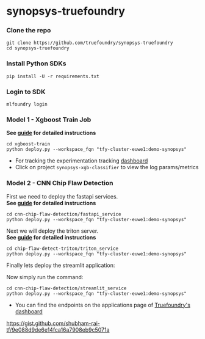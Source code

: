 # synopsys-truefoundry

### Clone the repo

```shell
git clone https://github.com/truefoundry/synopsys-truefoundry
cd synopsys-truefoundry
```

### Install Python SDKs 

```
pip install -U -r requirements.txt
```

### Login to SDK

```shell
mlfoundry login 
```

### Model 1 - Xgboost Train Job

**See [guide](./xgboost-train/README.md) for detailed instructions**

```shell
cd xgboost-train
python deploy.py --workspace_fqn "tfy-cluster-euwe1:demo-synopsys"
```

* For tracking the experimentation tracking [dashboard](https://app.truefoundry.com/mlfoundry)
* Click on project `synopsys-xgb-classifier` to view the log params/metrics

### Model 2 - CNN Chip Flaw Detection

First we need to deploy the fastapi services.  
**See [guide](./cnn-chip-flaw-detection/fastapi_service/README.md) for detailed instructions**

```shell
cd cnn-chip-flaw-detection/fastapi_service
python deploy.py --workspace_fqn "tfy-cluster-euwe1:demo-synopsys"
```

Next we will deploy the triton server.  
**See [guide](./cnn-chip-flaw-detection/triton_service/README.md) for detailed instructions**

```shell
cd chip-flaw-detect-triton/triton_service
python deploy.py --workspace_fqn "tfy-cluster-euwe1:demo-synopsys"
```

Finally lets deploy the streamlit application:

Now simply run the command:

```shell
cd cnn-chip-flaw-detection/streamlit_service
python deploy.py --workspace_fqn "tfy-cluster-euwe1:demo-synopsys"
```

* You can find the endpoints on the applications page of [Truefoundry's dashboard](https://app.truefoundry.com/applications)

https://gist.github.com/shubham-rai-tf/9e088d9de6e14fca16a7908eb9c5071a
